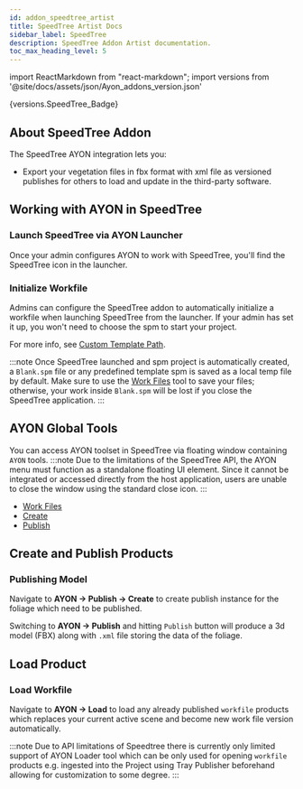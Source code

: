 ```yaml
---
id: addon_speedtree_artist
title: SpeedTree Artist Docs
sidebar_label: SpeedTree
description: SpeedTree Addon Artist documentation.
toc_max_heading_level: 5
---
```


import ReactMarkdown from "react-markdown";
import versions from '@site/docs/assets/json/Ayon_addons_version.json'

<ReactMarkdown>
{versions.SpeedTree_Badge}
</ReactMarkdown>

## About SpeedTree Addon

The SpeedTree AYON integration lets you:
- Export your vegetation files in fbx format with xml file as versioned publishes
for others to load and update in the third-party software.

## Working with AYON in SpeedTree

### Launch SpeedTree via AYON Launcher
<div class="row">
<div class="col">

Once your admin configures AYON to work with SpeedTree, you'll find the SpeedTree icon in the launcher.
</div>
</div>

### Initialize Workfile

<div class="row">
<div class="col">

Admins can configure the SpeedTree addon to automatically initialize a workfile when launching SpeedTree from the launcher. If your admin has set it up, you won't need to choose the spm to start your project.

For more info, see [Custom Template Path](addon_speedtree_admin.md#Setting-up-the-SpeedTree-Pipeline-SDK-path).

:::note
Once SpeedTree launched and spm project is automatically created, a `Blank.spm` file or any predefined template spm is saved as a local temp file by default. Make sure to use the [Work Files](artist_tools_workfiles.md) tool to save your files; otherwise, your work inside `Blank.spm` will be lost if you close the SpeedTree application.
:::

</div>
</div>

## AYON Global Tools
You can access AYON toolset in SpeedTree via floating window containing `AYON` tools.
:::note
Due to the limitations of the SpeedTree API, the AYON menu must function as a standalone floating UI element. Since it cannot be integrated or accessed directly from the host application, users are unable to close the window using the standard close icon.
:::
<div class="row">
<div class="col">

-   [Work Files](artist_tools_workfiles.md)
-   [Create](artist_tools_creator.md)
-   [Publish](artist_tools_publisher.md)

</div>
</div>

## Create and Publish Products

### Publishing Model

Navigate to **AYON -> Publish -> Create** to create publish instance for the foliage which need to be published.

Switching to **AYON -> Publish** and hitting `Publish` button will produce a 3d model (FBX) along with `.xml` file storing the data of the foliage.


## Load Product

### Load Workfile

Navigate to **AYON -> Load** to load any already published `workfile` products which replaces your current active scene and become new work file version automatically. 

:::note
Due to API limitations of Speedtree there is currently only limited support of AYON Loader tool which can be only used for opening `workfile` products e.g. ingested into the Project using Tray Publisher beforehand allowing for customization to some degree. 
:::